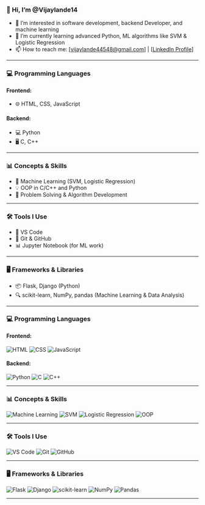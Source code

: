### 👋 Hi, I’m @Vijaylande14

- 👀 I’m interested in software development, backend Developer, and machine learning  
- 🌱 I’m currently learning advanced Python,  ML algorithms like SVM & Logistic Regression   
- 📫 How to reach me: [vijaylande44548@gmail.com] | [[LinkedIn Profile](https://www.linkedin.com/in/vijay-lande014/)]  
---

### 💻 Programming Languages

#### Frontend:
- 🌐 HTML, CSS, JavaScript

#### Backend:
- 💻 Python  
- 🖥 C, C++

---

### 📊 Concepts & Skills

- 🧠 Machine Learning (SVM, Logistic Regression)  
- 💡 OOP in C/C++ and Python  
- 🔧 Problem Solving & Algorithm Development  

---

### 🛠 Tools I Use

- 📝 VS Code  
- 🐙 Git & GitHub  
- 📊 Jupyter Notebook (for ML work)

---

### 🖥️ Frameworks & Libraries

- 📦 Flask, Django (Python)  
- 🔍 scikit-learn, NumPy, pandas (Machine Learning & Data Analysis)

---

### 💻 Programming Languages

#### Frontend:
![HTML](https://img.shields.io/badge/HTML5-E34F26?style=flat&logo=html5&logoColor=white)
![CSS](https://img.shields.io/badge/CSS3-1572B6?style=flat&logo=css3&logoColor=white)
![JavaScript](https://img.shields.io/badge/JavaScript-F7DF1E?style=flat&logo=javascript&logoColor=black)

#### Backend:
![Python](https://img.shields.io/badge/Python-3776AB?style=flat&logo=python&logoColor=white)
![C](https://img.shields.io/badge/C-00599C?style=flat&logo=c&logoColor=white)
![C++](https://img.shields.io/badge/C++-00599C?style=flat&logo=c%2B%2B&logoColor=white)

---

### 📊 Concepts & Skills

![Machine Learning](https://img.shields.io/badge/Machine%20Learning-009688?style=flat&logo=scikit-learn&logoColor=white)
![SVM](https://img.shields.io/badge/SVM-Algorithm-6f42c1?style=flat)
![Logistic Regression](https://img.shields.io/badge/Logistic%20Regression-Model-8e44ad?style=flat)
![OOP](https://img.shields.io/badge/OOP-Concepts-blue?style=flat)

---

### 🛠 Tools I Use

![VS Code](https://img.shields.io/badge/VS%20Code-007ACC?style=flat&logo=visual-studio-code&logoColor=white)
![Git](https://img.shields.io/badge/Git-F05032?style=flat&logo=git&logoColor=white)
![GitHub](https://img.shields.io/badge/GitHub-181717?style=flat&logo=github&logoColor=white)

---

### 🖥️ Frameworks & Libraries

![Flask](https://img.shields.io/badge/Flask-000000?style=flat&logo=flask&logoColor=white)
![Django](https://img.shields.io/badge/Django-092E20?style=flat&logo=django&logoColor=white)
![scikit-learn](https://img.shields.io/badge/scikit--learn-F7931E?style=flat&logo=scikit-learn&logoColor=white)
![NumPy](https://img.shields.io/badge/NumPy-013243?style=flat&logo=numpy&logoColor=white)
![Pandas](https://img.shields.io/badge/Pandas-150458?style=flat&logo=pandas&logoColor=white)

---
